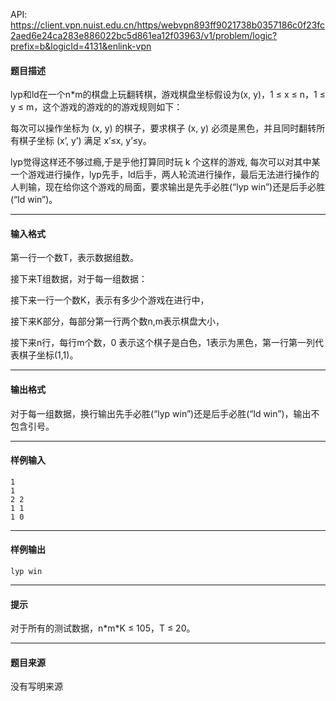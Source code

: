 API: https://client.vpn.nuist.edu.cn/https/webvpn893ff9021738b0357186c0f23fc2aed6e24ca283e886022bc5d861ea12f03963/v1/problem/logic?prefix=b&logicId=4131&enlink-vpn

#### 题目描述

lyp和ld在一个n\*m的棋盘上玩翻转棋，游戏棋盘坐标假设为(x, y)，1 ≤ x ≤ n，1 ≤ y ≤ m，这个游戏的游戏的的游戏规则如下：

每次可以操作坐标为 (x, y) 的棋子，要求棋子 (x, y) 必须是黑色，并且同时翻转所有棋子坐标 (x’, y’) 满足 x’≤x, y’≤y。

lyp觉得这样还不够过瘾,于是乎他打算同时玩 k 个这样的游戏, 每次可以对其中某一个游戏进行操作，lyp先手，ld后手，两人轮流进行操作，最后无法进行操作的人判输，现在给你这个游戏的局面，要求输出是先手必胜(“lyp win”)还是后手必胜(“ld win”)。

---

#### 输入格式

第一行一个数T，表示数据组数。

接下来T组数据，对于每一组数据：

接下来一行一个数K，表示有多少个游戏在进行中，

接下来K部分，每部分第一行两个数n,m表示棋盘大小，

接下来n行，每行m个数，0 表示这个棋子是白色，1表示为黑色，第一行第一列代表棋子坐标(1,1)。

---

#### 输出格式

对于每一组数据，换行输出先手必胜(“lyp win”)还是后手必胜(“ld win”)，输出不包含引号。

---

#### 样例输入
```
1
1
2 2
1 1
1 0
```

---

#### 样例输出
```
lyp win
```

---

#### 提示

对于所有的测试数据，n\*m\*K ≤ 105，T ≤ 20。

---

#### 题目来源

没有写明来源